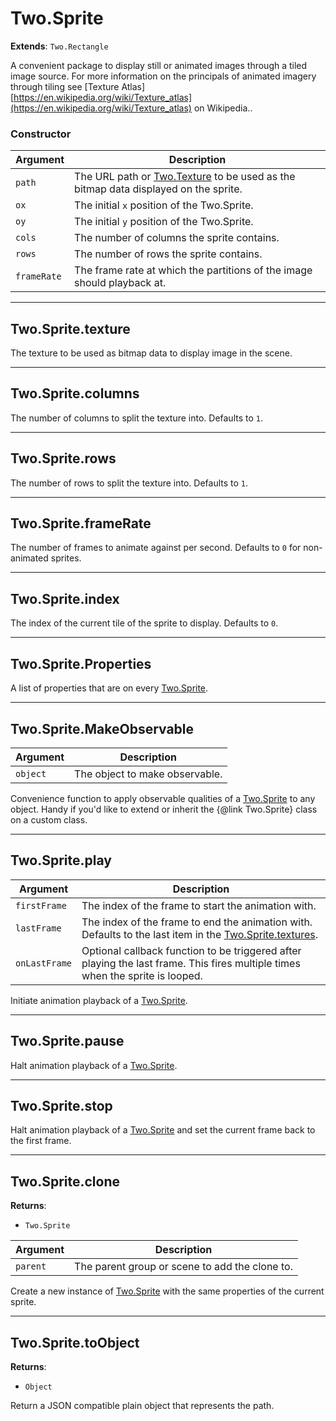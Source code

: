 # Two.Sprite


__Extends__: `Two.Rectangle`


A convenient package to display still or animated images through a tiled image source. For more information on the principals of animated imagery through tiling see [Texture Atlas][https://en.wikipedia.org/wiki/Texture_atlas](https://en.wikipedia.org/wiki/Texture_atlas) on Wikipedia..


### Constructor


| Argument | Description |
| ---- | ----------- |
| `path` | The URL path or [Two.Texture](/documentation/texture) to be used as the bitmap data displayed on the sprite. |
| `ox` | The initial `x` position of the Two.Sprite. |
| `oy` | The initial `y` position of the Two.Sprite. |
| `cols` | The number of columns the sprite contains. |
| `rows` | The number of rows the sprite contains. |
| `frameRate` | The frame rate at which the partitions of the image should playback at. |



---

<div class="instance">

## Two.Sprite.texture






The texture to be used as bitmap data to display image in the scene.









</div>



---

<div class="instance">

## Two.Sprite.columns






The number of columns to split the texture into. Defaults to `1`.









</div>



---

<div class="instance">

## Two.Sprite.rows






The number of rows to split the texture into. Defaults to `1`.









</div>



---

<div class="instance">

## Two.Sprite.frameRate






The number of frames to animate against per second. Defaults to `0` for non-animated sprites.









</div>



---

<div class="instance">

## Two.Sprite.index






The index of the current tile of the sprite to display. Defaults to `0`.









</div>



---

<div class="static">

## Two.Sprite.Properties






A list of properties that are on every [Two.Sprite](/documentation/sprite).









</div>



---

<div class="static">

## Two.Sprite.MakeObservable








| Argument | Description |
| ---- | ----------- |
| `object` | The object to make observable. |


Convenience function to apply observable qualities of a [Two.Sprite](/documentation/sprite) to any object. Handy if you'd like to extend or inherit the {@link Two.Sprite} class on a custom class.



</div>



---

<div class="instance">

## Two.Sprite.play








| Argument | Description |
| ---- | ----------- |
| `firstFrame` | The index of the frame to start the animation with. |
| `lastFrame` | The index of the frame to end the animation with. Defaults to the last item in the [Two.Sprite.textures](/documentation/sprite#two-sprite-textures). |
| `onLastFrame` | Optional callback function to be triggered after playing the last frame. This fires multiple times when the sprite is looped. |


Initiate animation playback of a [Two.Sprite](/documentation/sprite).



</div>



---

<div class="instance">

## Two.Sprite.pause










Halt animation playback of a [Two.Sprite](/documentation/sprite).



</div>



---

<div class="instance">

## Two.Sprite.stop










Halt animation playback of a [Two.Sprite](/documentation/sprite) and set the current frame back to the first frame.



</div>



---

<div class="instance">

## Two.Sprite.clone


__Returns__:



+ `Two.Sprite`











| Argument | Description |
| ---- | ----------- |
| `parent` | The parent group or scene to add the clone to. |


Create a new instance of [Two.Sprite](/documentation/sprite) with the same properties of the current sprite.



</div>



---

<div class="instance">

## Two.Sprite.toObject


__Returns__:



+ `Object`













Return a JSON compatible plain object that represents the path.



</div>


